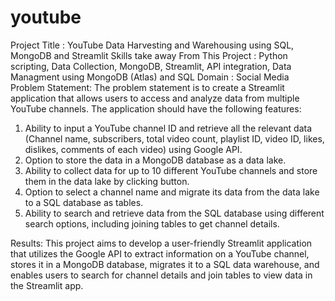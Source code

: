 # youtube
Project Title : YouTube Data Harvesting and Warehousing using SQL, MongoDB and Streamlit
Skills take away From This Project : Python scripting, Data Collection, MongoDB, Streamlit, API integration, Data Managment using MongoDB (Atlas) and SQL
Domain : Social Media
Problem Statement: The problem statement is to create a Streamlit application that allows users to access and analyze data from multiple YouTube channels. The application should have the following features:
1.    Ability to input a YouTube channel ID and retrieve all the relevant data (Channel name, subscribers, total video 
      count, playlist ID, video ID, likes, dislikes, comments of each video) using Google API.
2.    Option to store the data in a MongoDB database as a data lake.
3.    Ability to collect data for up to 10 different YouTube channels and store them in the data lake by clicking 
      button.
4.    Option to select a channel name and migrate its data from the data lake to a SQL database as tables.
5.    Ability to search and retrieve data from the SQL database using different search options, including joining 
      tables to get channel details.

Results: 
This project aims to develop a user-friendly Streamlit application that utilizes the Google API to extract information on a YouTube channel, stores it in a MongoDB database, migrates it to a SQL data warehouse, and enables users to search for channel details and join tables to view data in the Streamlit app.




